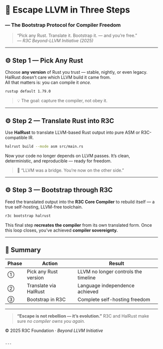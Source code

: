 # 🧩 Escape LLVM in Three Steps  
### — The Bootstrap Protocol for Compiler Freedom  

> “Pick any Rust. Translate it. Bootstrap it. — and you’re free.”  
> — *R3C Beyond-LLVM Initiative (2025)*

---

## ⚙️ Step 1 — Pick Any Rust

Choose **any version** of Rust you trust — stable, nightly, or even legacy.  
HalRust doesn’t care which LLVM build it came from.  
All that matters is: you can compile it *once.*

```bash
rustup default 1.79.0
````

> 💡 The goal: capture the compiler, not obey it.

---

## ⚙️ Step 2 — Translate Rust into R3C

Use **HalRust** to translate LLVM-based Rust output
into pure ASM or R3C-compatible IR.

```bash
halrust build --mode asm src/main.rs
```

Now your code no longer depends on LLVM passes.
It’s clean, deterministic, and reproducible — ready for freedom.

> 💬 “LLVM was a bridge. You’re now on the other side.”

---

## ⚙️ Step 3 — Bootstrap through R3C

Feed the translated output into the **R3C Core Compiler**
to rebuild itself — a true self-hosting, LLVM-free toolchain.

```bash
r3c bootstrap halrust
```

This final step **recreates the compiler** from its own translated form.
Once this loop closes, you’ve achieved **compiler sovereignty.**

---

## 🧠 Summary

| Phase | Action                | Result                               |
| ----- | --------------------- | ------------------------------------ |
| ①     | Pick any Rust version | LLVM no longer controls the timeline |
| ②     | Translate via HalRust | Language independence achieved       |
| ③     | Bootstrap in R3C      | Complete self-hosting freedom        |

---

> **“Escape is not rebellion — it’s evolution.”**
> R3C and HalRust make sure *no compiler owns you again.*

© 2025 R3C Foundation · *Beyond LLVM Initiative*

```

---
